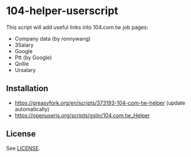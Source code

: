 # 104-helper-userscript

This script will add useful links into 104.com.tw job pages:

* Company data (by ronnywang)
* 3Salary
* Google
* Ptt (by Google)
* Qollie
* Ursalary

## Installation

* https://greasyfork.org/en/scripts/373193-104-com-tw-helper (update automatically)
* https://openuserjs.org/scripts/gslin/104.com.tw_Helper

## License

See [LICENSE](LICENSE).
